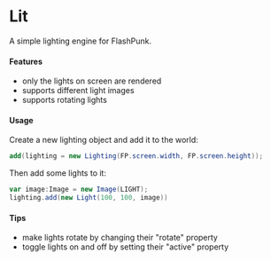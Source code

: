 # Lit
A simple lighting engine for FlashPunk. 

#### Features
* only the lights on screen are rendered
* supports different light images
* supports rotating lights

#### Usage
Create a new lighting object and add it to the world:
```ActionScript
add(lighting = new Lighting(FP.screen.width, FP.screen.height));
```

Then add some lights to it:
```ActionScript
var image:Image = new Image(LIGHT);
lighting.add(new Light(100, 100, image))
```

#### Tips
* make lights rotate by changing their "rotate" property
* toggle lights on and off by setting their "active" property
